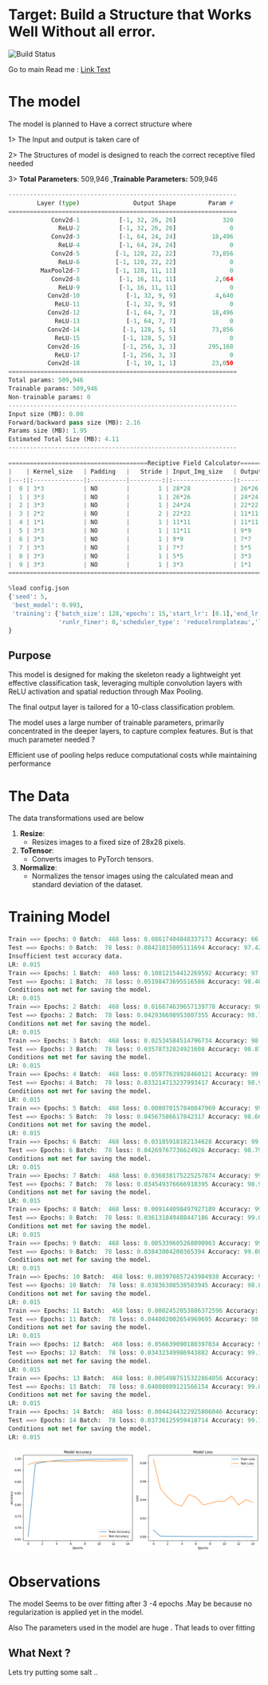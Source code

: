 # Target: Build a Structure that Works Well Without all error. 

![Build Status](https://github.com/Code-Trees/mnist_ops/actions/workflows/python-app.yml/badge.svg)



Go to main Read me : [Link Text](README.md)



# The model 

The model is planned to Have a correct structure where

1> The Input and output is taken care of

2> The Structures of model is designed to reach the correct receptive filed needed 

3>  **Total Parameters**: 509,946  ,**Trainable Parameters:** 509,946

```python
----------------------------------------------------------------
        Layer (type)               Output Shape         Param #
================================================================
            Conv2d-1           [-1, 32, 26, 26]             320
              ReLU-2           [-1, 32, 26, 26]               0
            Conv2d-3           [-1, 64, 24, 24]          18,496
              ReLU-4           [-1, 64, 24, 24]               0
            Conv2d-5          [-1, 128, 22, 22]          73,856
              ReLU-6          [-1, 128, 22, 22]               0
         MaxPool2d-7          [-1, 128, 11, 11]               0
            Conv2d-8           [-1, 16, 11, 11]           2,064
              ReLU-9           [-1, 16, 11, 11]               0
           Conv2d-10             [-1, 32, 9, 9]           4,640
             ReLU-11             [-1, 32, 9, 9]               0
           Conv2d-12             [-1, 64, 7, 7]          18,496
             ReLU-13             [-1, 64, 7, 7]               0
           Conv2d-14            [-1, 128, 5, 5]          73,856
             ReLU-15            [-1, 128, 5, 5]               0
           Conv2d-16            [-1, 256, 3, 3]         295,168
             ReLU-17            [-1, 256, 3, 3]               0
           Conv2d-18             [-1, 10, 1, 1]          23,050
================================================================
Total params: 509,946
Trainable params: 509,946
Non-trainable params: 0
----------------------------------------------------------------
Input size (MB): 0.00
Forward/backward pass size (MB): 2.16
Params size (MB): 1.95
Estimated Total Size (MB): 4.11
----------------------------------------------------------------
```



```python
=======================================Reciptive Field Calculator========================================
|    | Kernel_size   | Padding   |   Stride | Input_Img_size   | Output_Img_size   | Receptive_field   |
|---:|:--------------|:----------|---------:|:-----------------|:------------------|:------------------|
|  0 | 3*3           | NO        |        1 | 28*28            | 26*26             | 3*3               |
|  1 | 3*3           | NO        |        1 | 26*26            | 24*24             | 5*5               |
|  2 | 3*3           | NO        |        1 | 24*24            | 22*22             | 7*7               |
|  3 | 2*2           | NO        |        2 | 22*22            | 11*11             | 8*8               |
|  4 | 1*1           | NO        |        1 | 11*11            | 11*11             | 8*8               |
|  5 | 3*3           | NO        |        1 | 11*11            | 9*9               | 12*12             |
|  6 | 3*3           | NO        |        1 | 9*9              | 7*7               | 16*16             |
|  7 | 3*3           | NO        |        1 | 7*7              | 5*5               | 20*20             |
|  8 | 3*3           | NO        |        1 | 5*5              | 3*3               | 24*24             |
|  9 | 3*3           | NO        |        1 | 3*3              | 1*1               | 28*28             |
=========================================================================================================
```

```python
%load config.json
{'seed': 5,
 'best_model': 0.993,
 'training': {'batch_size': 128,'epochs': 15,'start_lr': [0.1],'end_lr': [2],'loss_type': 'nll','use_scheduler': 0,
              'runlr_finer': 0,'scheduler_type': 'reducelronplateau','lr_iter': 4500 }
}
```



## **Purpose**

This model is designed for making the skeleton ready  a lightweight yet effective classification task, leveraging multiple convolution layers with ReLU activation and spatial reduction through Max Pooling. 

The final output layer is tailored for a 10-class classification problem.

The model uses a large number of trainable parameters, primarily concentrated in the deeper layers, to capture complex features. But is that  much parameter needed ?

Efficient use of pooling helps reduce computational costs while maintaining performance



# The Data

The data transformations used are below 

1. **Resize**:
   - Resizes images to a fixed size of 28x28 pixels.
3. **ToTensor**:
   - Converts images to PyTorch tensors.
4. **Normalize**:
   - Normalizes the tensor images using the calculated mean and standard deviation of the dataset.



# Training Model

```python
Train ==> Epochs: 0 Batch:  468 loss: 0.08617404848337173 Accuracy: 66.11% : 100%|█████████████████████████| 469/469 [00:04<00:00, 117.01it/s]
Test ==> Epochs: 0 Batch:  78 loss: 0.08421015005111694 Accuracy: 97.42% : 100%|█████████████████████████████| 79/79 [00:00<00:00, 179.31it/s]
Insufficient test accuracy data.
LR: 0.015
Train ==> Epochs: 1 Batch:  468 loss: 0.10812154412269592 Accuracy: 97.69% : 100%|█████████████████████████| 469/469 [00:03<00:00, 118.81it/s]
Test ==> Epochs: 1 Batch:  78 loss: 0.05198473695516586 Accuracy: 98.46% : 100%|█████████████████████████████| 79/79 [00:00<00:00, 187.24it/s]
Conditions not met for saving the model.
LR: 0.015
Train ==> Epochs: 2 Batch:  468 loss: 0.016674639657139778 Accuracy: 98.47% : 100%|████████████████████████| 469/469 [00:03<00:00, 119.14it/s]
Test ==> Epochs: 2 Batch:  78 loss: 0.042936698953807355 Accuracy: 98.70% : 100%|████████████████████████████| 79/79 [00:00<00:00, 184.02it/s]
Conditions not met for saving the model.
LR: 0.015
Train ==> Epochs: 3 Batch:  468 loss: 0.02534584514796734 Accuracy: 98.87% : 100%|█████████████████████████| 469/469 [00:03<00:00, 118.71it/s]
Test ==> Epochs: 3 Batch:  78 loss: 0.03578732824921608 Accuracy: 98.87% : 100%|█████████████████████████████| 79/79 [00:00<00:00, 182.51it/s]
Conditions not met for saving the model.
LR: 0.015
Train ==> Epochs: 4 Batch:  468 loss: 0.05977639928460121 Accuracy: 99.18% : 100%|█████████████████████████| 469/469 [00:03<00:00, 119.74it/s]
Test ==> Epochs: 4 Batch:  78 loss: 0.033214713237993417 Accuracy: 98.90% : 100%|████████████████████████████| 79/79 [00:00<00:00, 186.56it/s]
Conditions not met for saving the model.
LR: 0.015
Train ==> Epochs: 5 Batch:  468 loss: 0.008070157840847969 Accuracy: 99.35% : 100%|████████████████████████| 469/469 [00:03<00:00, 119.86it/s]
Test ==> Epochs: 5 Batch:  78 loss: 0.04567586617842317 Accuracy: 98.66% : 100%|█████████████████████████████| 79/79 [00:00<00:00, 184.84it/s]
Conditions not met for saving the model.
LR: 0.015
Train ==> Epochs: 6 Batch:  468 loss: 0.03185918182134628 Accuracy: 99.49% : 100%|█████████████████████████| 469/469 [00:03<00:00, 118.48it/s]
Test ==> Epochs: 6 Batch:  78 loss: 0.04269767736624926 Accuracy: 98.79% : 100%|█████████████████████████████| 79/79 [00:00<00:00, 190.18it/s]
Conditions not met for saving the model.
LR: 0.015
Train ==> Epochs: 7 Batch:  468 loss: 0.036038175225257874 Accuracy: 99.52% : 100%|████████████████████████| 469/469 [00:03<00:00, 118.95it/s]
Test ==> Epochs: 7 Batch:  78 loss: 0.034549376666918395 Accuracy: 98.99% : 100%|████████████████████████████| 79/79 [00:00<00:00, 191.88it/s]
Conditions not met for saving the model.
LR: 0.015
Train ==> Epochs: 8 Batch:  468 loss: 0.009144098497927189 Accuracy: 99.61% : 100%|████████████████████████| 469/469 [00:03<00:00, 119.18it/s]
Test ==> Epochs: 8 Batch:  78 loss: 0.036131849488447186 Accuracy: 99.09% : 100%|████████████████████████████| 79/79 [00:00<00:00, 185.93it/s]
Conditions not met for saving the model.
LR: 0.015
Train ==> Epochs: 9 Batch:  468 loss: 0.005339605268090963 Accuracy: 99.68% : 100%|████████████████████████| 469/469 [00:03<00:00, 119.08it/s]
Test ==> Epochs: 9 Batch:  78 loss: 0.03843004200365394 Accuracy: 99.08% : 100%|█████████████████████████████| 79/79 [00:00<00:00, 185.52it/s]
Conditions not met for saving the model.
LR: 0.015
Train ==> Epochs: 10 Batch:  468 loss: 0.003970857243984938 Accuracy: 99.72% : 100%|███████████████████████| 469/469 [00:03<00:00, 117.47it/s]
Test ==> Epochs: 10 Batch:  78 loss: 0.03836308538503945 Accuracy: 98.84% : 100%|████████████████████████████| 79/79 [00:00<00:00, 187.06it/s]
Conditions not met for saving the model.
LR: 0.015
Train ==> Epochs: 11 Batch:  468 loss: 0.0002452053886372596 Accuracy: 99.81% : 100%|██████████████████████| 469/469 [00:03<00:00, 118.32it/s]
Test ==> Epochs: 11 Batch:  78 loss: 0.044002002654969695 Accuracy: 98.95% : 100%|███████████████████████████| 79/79 [00:00<00:00, 180.42it/s]
Conditions not met for saving the model.
LR: 0.015
Train ==> Epochs: 12 Batch:  468 loss: 0.056639090180397034 Accuracy: 99.77% : 100%|███████████████████████| 469/469 [00:03<00:00, 118.55it/s]
Test ==> Epochs: 12 Batch:  78 loss: 0.03432349986943882 Accuracy: 99.12% : 100%|████████████████████████████| 79/79 [00:00<00:00, 192.49it/s]
Conditions not met for saving the model.
LR: 0.015
Train ==> Epochs: 13 Batch:  468 loss: 0.0054987515322864056 Accuracy: 99.87% : 100%|██████████████████████| 469/469 [00:03<00:00, 118.15it/s]
Test ==> Epochs: 13 Batch:  78 loss: 0.04008089121566154 Accuracy: 99.01% : 100%|████████████████████████████| 79/79 [00:00<00:00, 188.00it/s]
Conditions not met for saving the model.
LR: 0.015
Train ==> Epochs: 14 Batch:  468 loss: 0.0044244322925806046 Accuracy: 99.87% : 100%|██████████████████████| 469/469 [00:03<00:00, 117.85it/s]
Test ==> Epochs: 14 Batch:  78 loss: 0.03736125959418714 Accuracy: 99.10% : 100%|████████████████████████████| 79/79 [00:00<00:00, 184.32it/s]
Conditions not met for saving the model.
LR: 0.015
```

![Train_test](readme_images/Train_test.png)



# Observations

The model Seems to be over fitting after 3 -4 epochs .May be because no regularization is applied yet  in the model. 

Also The parameters used in the model are huge . That leads to over fitting 



## What Next ?

Lets try putting some salt      .. 
